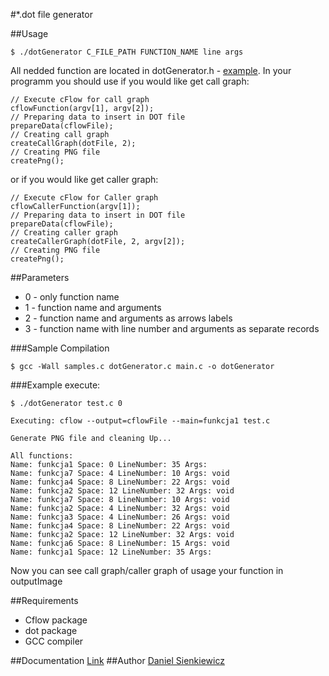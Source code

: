 #*.dot file generator

##Usage
~~~
$ ./dotGenerator C_FILE_PATH FUNCTION_NAME line args
~~~

All nedded function are located in dotGenerator.h - [example](main.c). In your programm you should use if you would like get call graph:
~~~
// Execute cFlow for call graph
cflowFunction(argv[1], argv[2]);
// Preparing data to insert in DOT file
prepareData(cflowFile);
// Creating call graph
createCallGraph(dotFile, 2);
// Creating PNG file
createPng();
~~~
or if you would like get caller graph:
~~~
// Execute cFlow for Caller graph
cflowCallerFunction(argv[1]);
// Preparing data to insert in DOT file
prepareData(cflowFile);
// Creating caller graph
createCallerGraph(dotFile, 2, argv[2]);
// Creating PNG file
createPng();
~~~

##Parameters
* 0 - only function name
* 1 - function name and arguments
* 2 - function name and arguments as arrows labels
* 3 - function name with line number and arguments as separate records

###Sample Compilation
~~~
$ gcc -Wall samples.c dotGenerator.c main.c -o dotGenerator
~~~

###Example execute:
~~~
$ ./dotGenerator test.c 0

Executing: cflow --output=cflowFile --main=funkcja1 test.c

Generate PNG file and cleaning Up...

All functions:
Name: funkcja1 Space: 0 LineNumber: 35 Args: 
Name: funkcja7 Space: 4 LineNumber: 10 Args: void
Name: funkcja4 Space: 8 LineNumber: 22 Args: void
Name: funkcja2 Space: 12 LineNumber: 32 Args: void
Name: funkcja7 Space: 8 LineNumber: 10 Args: void
Name: funkcja2 Space: 4 LineNumber: 32 Args: void
Name: funkcja3 Space: 4 LineNumber: 26 Args: void
Name: funkcja4 Space: 8 LineNumber: 22 Args: void
Name: funkcja2 Space: 12 LineNumber: 32 Args: void
Name: funkcja6 Space: 8 LineNumber: 15 Args: void
Name: funkcja1 Space: 12 LineNumber: 35 Args: 
~~~

Now you can see call graph/caller graph of usage your function in outputImage

##Requirements
* Cflow package
* dot package
* GCC compiler

##Documentation
[Link](http://dotgenerator.sienkiewicz.ovh/)
##Author
[Daniel Sienkiewicz](mailto:sienkiewicz@project-midas.com)